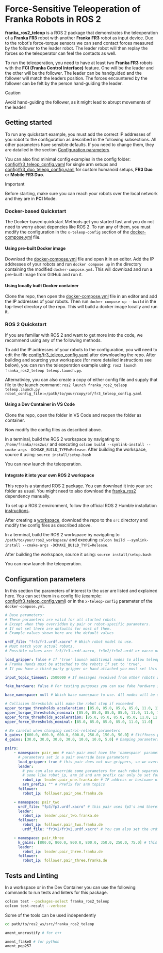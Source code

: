 # Force-Sensitive Teleoperation of Franka Robots in ROS 2

**franka_ros2_teleop** is a ROS 2 package that demonstrates the teleoperation of a **Franka FR3** robot with another **Franka FR3** robot as input device.
Due to the robot's force-torque sensors we can send contact forces measured by the follower to the leader robot.
The leader robot will then replay the forces so the teleoperator can feel the contacts as well.

To run the teleoperation, you need to have at least two **Franka FR3** robots with the **FCI (Franka Control Interface)** feature.
One will be the leader and the other will be the follower.
The leader can be handguided and the follower will match the leaders position.
The forces encountered by the follower can be felt by the person hand-guiding the leader.

> [!CAUTION] 
> Avoid hand-guiding the follower, as it might lead to abrupt movements of the leader!

## Getting started

To run any quickstart example, you must add the correct IP addresses of you robot to the configuration as described in the following subsections. All other parameters have sensible defaults. If you need to change them, they are datailed in the section [Configuration parameters](#configuration-parameters).

You can also find minimal config examples in the config folder: [config/fr3_teleop_config.yaml](config/fr3_teleop_config.yaml) for single arm setups and [config/fr3_duo_teleop_config.yaml](config/fr3_duo_teleop_config.yaml) for custom humanoid setups, **FR3 Duo** or **Mobile FR3 Duo**.

> [!IMPORTANT]
> Before starting, make sure you can reach your robots over the local network and they are in **FCI** Mode.

### Docker-based Quickstart

The Docker-based quickstart Methods get you started fast and you do not need to worry about depencies like ROS 2.
To run any of them, you must modify the configuration in the `x-teleop-config` section of the [docker-compose.yml](docker-compose.yml) file.

#### Using pre-built Docker image

Download the [docker-compose.yml](docker-compose.yml) file and open it in an editor. Add the IP addresses of your robots and run `docker compose up` in the directory containing the modified `docker-compose.yml`. This will download and run a pre-built image from GitHub and run it.

#### Using locally built Docker container

Clone the repo, then open the [docker-compose.yml](docker-compose.yml) file in an editor and add the IP addresses of your robots.
Then run `docker compose up --build` in the top-level directory of the repo. This will build a docker image locally and run it.

### ROS 2 Quickstart

If you are familiar with ROS 2 and want to get more into the code, we recommend using any of the following methods.

To add the IP addresses of your robots to the configuration, you will need to edit the file [config/fr3_teleop_config.yaml](config/fr3_teleop_config.yaml) after downloading the repo.
After building and sourcing your workspace (for more detailed instructions see below), you can run the teleoperation example using: `ros2 launch franka_ros2_teleop teleop.launch.py`.

Alternativley, you can also create a copy of either config file and supply that file to the launch command: `ros2 launch franka_ros2_teleop teleop.launch.py robot_config_file:=/path/to/your/copy/of/fr3_teleop_config.yaml`


#### Using a Dev Container in VS Code

Clone the repo, open the folder in VS Code and reopen the folder as container. 

Now modify the config files as described above.

In a terminal, build the ROS 2 workspace by navigating to `/home/franka/ros2ws/` and executing `colcon build --symlink-install --cmake-args -DCMAKE_BUILD_TYPE=Release`.
After building the workspace, source it using: `source install/setup.bash`

You can now launch the teleoperation.

#### Integrate it into your own ROS 2 workspace

This repo is a standard ROS 2 package. You can download it into your `src` folder as usual. You might need to also download the [franka_ros2](https://github.com/frankarobotics/franka_ros2) dependency manually.

To set up a ROS 2 environment, follow the official ROS 2 Humble installation [instructions](https://docs.ros.org/en/humble/Installation/Ubuntu-Install-Debs.html).

After creating a [workspace](https://docs.ros.org/en/humble/Tutorials/Beginner-Client-Libraries/Creating-A-Workspace/Creating-A-Workspace.html), download the repo to the `src` directory and modify the config files as described above.

In a terminal, build the ROS 2 workspace by navigating to `/path/to/your/ros2_workspace/` and executing `colcon build --symlink-install --cmake-args -DCMAKE_BUILD_TYPE=Release`.

After building the workspace, source it using: `source install/setup.bash`

You can now launch the teleoperation.

## Configuration parameters

In this section the parameters of interest to the user are listed and explained here. You can set them in a config file (example: [config/fr3_teleop_config.yaml](config/fr3_teleop_config.yaml)) or in the `x-teleop-config` parameter of the `docker-compose.yml`.

```yaml
# Base parameters:
# These parameters are valid for all started robots
# Except when they overridden by pair or robot-specific parameters.
# If not set there are defaults for most of them.
# Example values shown here are the default values

urdf_file: "fr3/fr3.urdf.xacro" # Which robot model to use.
# Must match your actual robots.
# Possible values are: fr3/fr3.urdf.xacro, fr3v2/fr3v2.urdf or xacro or fp3/fp3.urdf.xacro

load_gripper: false # If 'true' launch additional nodes to allow teleoperation of the Franka Hand.
# Franka Hands must be attached to the robots if set to 'true'.
# If you have a third-party gripper or hand attached you must set this to `false`.

input_topic_timeout: 2500000 # If messages received from other robots are too old the robot goes into zero gravity mode

fake_hardware: false # For testing purposes you can use fake hardware interfaces

base_namespace: null # Which base namespace to use. All nodes will be started in the base namespace

# Collision thresholds will make the robot stop if exceeded
upper_torque_thresholds_acceleration: [85.0, 85.0, 85.0, 85.0, 11.0, 11.0, 11.0]
upper_torque_thresholds_nominal: [85.0, 85.0, 85.0, 85.0, 11.0, 11.0, 11.0]
upper_force_thresholds_acceleration: [85.0, 85.0, 85.0, 85.0, 11.0, 11.0]
upper_force_thresholds_nominal: [85.0, 85.0, 85.0, 85.0, 11.0, 11.0]

# Be careful when changing control-related parameters
k_gains: [600.0, 600.0, 600.0, 600.0, 250.0, 150.0, 50.0] # Stiffness parameters of the follower's joint impedance controller.
d_gains: [30.0, 30.0, 30.0, 30.0, 10.0, 10.0, 5.0] # Damping parameters of the follower's joint impedance controller.

pairs:
    - namespace: pair_one # each pair must have the 'namespace' parameter set
      # parameters set in a pair override base parameters
      load_gripper: true # this pair does not use grippers, so we override the base parameter
      leader:
        # you can also override some parameters for each robot separately
        # some like robot_ip, arm_id and arm_prefix can only be set for one robot specifically
        robot_ip: leader.pair_one.franka.de # IP address or hostname of robot
        arm_prefix: "" # Prefix for arm topics
      follower:
        robot_ip: follower.pair_one.franka.de

    - namespace: pair_two
      urdf_file: "fp3/fp3.urdf.xacro" # this pair uses fp3's and therefore overrides the base parameter
      leader:
        robot_ip: leader.pair_two.franka.de
      follower:
        robot_ip: follower.pair_two.franka.de
        urdf_file: "fr3v2/fr3v2.urdf.xacro" # You can also set the urdf_file as robot-specific parameter

    - namespace: pair_three
      k_gains: [800.0, 800.0, 800.0, 800.0, 350.0, 250.0, 75.0] # this pair has a different task and needs to override some control parameters, so we override the default parameters
      leader:
        robot_ip: leader.pair_three.franka.de
      follower:
        robot_ip: follower.pair_three.franka.de
```

## Tests and Linting

In a workspace or in the Dev Container you can use the following commands to run tests and linters for this package.

```bash
colcon test --packages-select franka_ros2_teleop
colcon test-result --verbose
```

Some of the tools can be used independently
```bash
cd path/to/ros2_ws/src/franka_ros2_teleop

ament_uncrustify # for c++

ament_flake8 # for python
ament_pep257
```